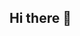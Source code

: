 ## Hi there 👋

<!--
**MBarekadem/MBarekadem** is a ✨ _special_ ✨ repository because its `README.md` (this file) appears on your GitHub profile.

Here are some ideas to get you started:

- 🔭 I’m currently working on html,css,c,python,js
- 🌱 I’m currently learning 
- 👯 I’m looking to collaborate on ...
- 🤔 I’m looking for help with react js 
- 💬 Ask me about ...
- 📫 How to reach me: ademmbarek4@gmail.com
- 😄 Pronouns: ...
- ⚡ Fun fact: ...
-->

